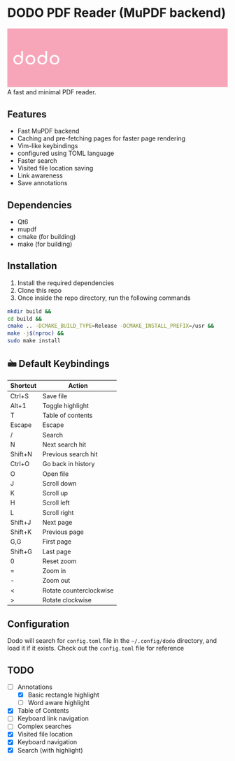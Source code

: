 # DODO PDF Reader (MuPDF backend)

<img src="./logo/banner.png"/>
A fast and minimal PDF reader.

## Features

- Fast MuPDF backend
- Caching and pre-fetching pages for faster page rendering
- Vim-like keybindings
- configured using TOML language
- Faster search
- Visited file location saving
- Link awareness
- Save annotations

## Dependencies

- Qt6
- mupdf
- cmake (for building)
- make (for building)

## Installation

1. Install the required dependencies
2. Clone this repo
3. Once inside the repo directory, run the following commands

```bash
mkdir build &&
cd build &&
cmake .. -DCMAKE_BUILD_TYPE=Release -DCMAKE_INSTALL_PREFIX=/usr &&
make -j$(nproc) &&
sudo make install
```

## 🖮 Default Keybindings

| Shortcut     | Action             |
|--------------|--------------------|
| Ctrl+S       | Save file          |
| Alt+1        | Toggle highlight   |
| T            | Table of contents  |
| Escape       | Escape             |
| /            | Search             |
| N            | Next search hit    |
| Shift+N      | Previous search hit|
| Ctrl+O       | Go back in history |
| O            | Open file          |
| J            | Scroll down        |
| K            | Scroll up          |
| H            | Scroll left        |
| L            | Scroll right       |
| Shift+J      | Next page          |
| Shift+K      | Previous page      |
| G,G          | First page         |
| Shift+G      | Last page          |
| 0            | Reset zoom         |
| =            | Zoom in            |
| -            | Zoom out           |
| <            | Rotate counterclockwise |
| >            | Rotate clockwise   |

## Configuration

Dodo will search for `config.toml` file in the `~/.config/dodo` directory, and load it if it exists.
Check out the `config.toml` file for reference

## TODO

- [ ] Annotations
    - [X] Basic rectangle highlight
    - [ ] Word aware highlight
- [X] Table of Contents
- [ ] Keyboard link navigation
- [ ] Complex searches
- [X] Visited file location
- [X] Keyboard navigation
- [X] Search (with highlight)
